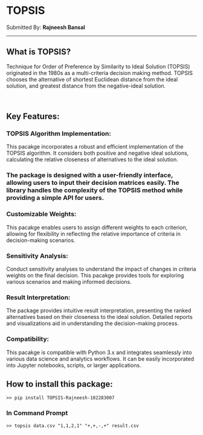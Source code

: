 # TOPSIS


Submitted By: **Rajneesh Bansal**

***

## What is TOPSIS?

Technique for Order of Preference by Similarity to Ideal Solution 
(TOPSIS) originated in the 1980s as a multi-criteria decision making method.
TOPSIS chooses the alternative of shortest Euclidean distance from the ideal solution, 
and greatest distance from the negative-ideal solution. 

<br>

## Key Features:

### TOPSIS Algorithm Implementation:
This pacakge incorporates a robust and efficient implementation of the TOPSIS algorithm. It considers both positive and negative ideal solutions, calculating the relative closeness of alternatives to the ideal solution.

### The package is designed with a user-friendly interface, allowing users to input their decision matrices easily. The library handles the complexity of the TOPSIS method while providing a simple API for users.

### Customizable Weights:
This pacakge enables users to assign different weights to each criterion, allowing for flexibility in reflecting the relative importance of criteria in decision-making scenarios.

### Sensitivity Analysis:
Conduct sensitivity analyses to understand the impact of changes in criteria weights on the final decision. This pacakge provides tools for exploring various scenarios and making informed decisions.

### Result Interpretation:
The package provides intuitive result interpretation, presenting the ranked alternatives based on their closeness to the ideal solution. Detailed reports and visualizations aid in understanding the decision-making process.

### Compatibility:
This pacakge is compatible with Python 3.x and integrates seamlessly into various data science and analytics workflows. It can be easily incorporated into Jupyter notebooks, scripts, or larger applications.

## How to install this package:
```
>> pip install TOPSIS-Rajneesh-102283007
```


### In Command Prompt
```
>> topsis data.csv "1,1,2,1" "+,+,-,+" result.csv
```
